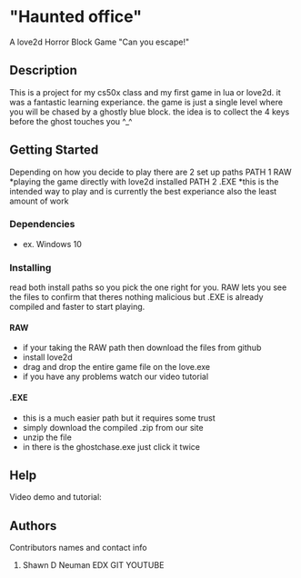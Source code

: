 # "Haunted office"

A love2d Horror Block Game
"Can you escape!"

## Description

This is a project for my cs50x class and my first game in lua or love2d. it was a fantastic learning experiance. the game is just a single level where you will be chased by a ghostly blue block. the idea is to collect the 4 keys before the ghost touches you ^_^

## Getting Started

Depending on how you decide to play there are 2 set up paths
PATH 1 RAW
    *playing the game directly with love2d installed
PATH 2 .EXE
    *this is the intended way to play and is currently the best experiance also the least amount of work

### Dependencies

* ex. Windows 10

### Installing

read both install paths so you pick the one right for you. RAW lets you see the files to confirm that theres nothing malicious but .EXE is already compiled and faster to start playing.

#### RAW

* if your taking the RAW path then download the files from github
* install love2d
* drag and drop the entire game file on the love.exe
* if you have any problems watch our video tutorial

#### .EXE

* this is a much easier path but it requires some trust
* simply download the compiled .zip from our site
* unzip the file
* in there is the ghostchase.exe just click it twice

## Help

Video demo and tutorial:

## Authors

Contributors names and contact info

1. Shawn D Neuman
EDX
GIT
YOUTUBE


